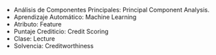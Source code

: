 * Análisis de Componentes Principales: Principal Component Analysis.
* Aprendizaje Automático: Machine Learning
* Atributo: Feature
* Puntaje Crediticio: Credit Scoring
* Clase: Lecture
* Solvencia: Creditworthiness
